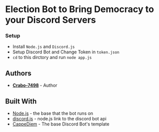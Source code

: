 # Election Bot to Bring Democracy to your Discord Servers

### Setup

- Install `Node.js` and `Discord.js`
- Setup Discord Bot and Change Token in `token.json`
- `cd` to this dirctory and run `node app.js`

## Authors

- [**Crabo-7498**](https://github.com/Crabo-7498) - Author

## Built With

- [Node.js](https://nodejs.org/en/) - the base that the bot runs on
- [discord.js](https://discord.js.org/#/) - node.js link to the discord bot api
- [CappeDiem](https://github.com/CappeDiem) - The base Discord Bot's template
